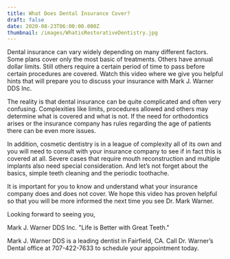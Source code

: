 ```yaml
---
title: What Does Dental Insurance Cover?
draft: false
date: 2020-08-23T06:00:00.000Z
thumbnail: /images/WhatisRestorativeDentistry.jpg
---
```


Dental insurance can vary widely depending on many different factors. Some plans cover only the most basic of treatments. Others have annual dollar limits. Still others require a certain period of time to pass before certain procedures are covered. Watch this video where we give you helpful hints that will prepare you to discuss your insurance with Mark J. Warner DDS Inc.

The reality is that dental insurance can be quite complicated and often very confusing. Complexities like limits, procedures allowed and others may determine what is covered and what is not. If the need for orthodontics arises or the insurance company has rules regarding the age of patients there can be even more issues.

In addition, cosmetic dentistry is in a league of complexity all of its own and you will need to consult with your insurance company to see if in fact this is covered at all. Severe cases that require mouth reconstruction and multiple implants also need special consideration. And let’s not forget about the basics, simple teeth cleaning and the periodic toothache.

It is important for you to know and understand what your insurance company does and does not cover. We hope this video has proven helpful so that you will be more informed the next time you see Dr. Mark Warner.

Looking forward to seeing you,

Mark J. Warner DDS Inc. "Life is Better with Great Teeth."

Mark J. Warner DDS is a leading dentist in Fairfield, CA. Call Dr. Warner’s Dental office at 707-422-7633 to schedule your appointment today.
